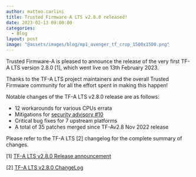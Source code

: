 ```yaml
---
author: matteo.carlini
title: Trusted Firmware-A LTS v2.8.0 released!
date: 2023-02-13 09:00:00
categories:
  - Blog
layout: post
image: "@assets/images/blog/mp1_avenger_tf_crop_1500x1500.png"
---
```


Trusted Firmware-A is pleased to announce the release of the very first TF-A LTS version 2.8.0 [1], which went live on 13th February 2023.

Thanks to the TF-A LTS project maintainers and the overall Trusted Firmware community for all the effort spent in making this happen!

Notable changes of the TF-A LTS v2.8.0 release are as follows:

- 12 workarounds for various CPUs errata
- Mitigations for [security advisory #10](https://trustedfirmware-a.readthedocs.io/en/latest/security_advisories/security-advisory-tfv-10.html)
- Critical bug fixes for 7 upstream platforms
- A total of 35 patches merged since TF-Av2.8 Nov 2022 release

Please refer to the TF-A LTS [2] changelog for the complete summary of changes.

[1] [TF-A LTS v2.8.0 Release announcement](https://lists.trustedfirmware.org/archives/list/tfa-lts@lists.trustedfirmware.org/thread/5QK6N3LN4UCTPI2F4N7J4UAHBB2RLVG6/)

[2] [TF-A LTS v2.8.0 ChangeLog](https://git.trustedfirmware.org/TF-A/trusted-firmware-a.git/tree/docs/change-log.md?h=refs/heads/lts-v2.8)
